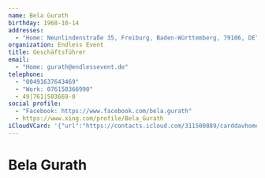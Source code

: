 ```yaml
---
name: Bela Gurath
birthday: 1968-10-14
addresses:
  - "Home: Neunlindenstraße 35, Freiburg, Baden-Württemberg, 79106, DE"
organization: Endless Event
title: Geschäftsführer
email:
  - "Home: gurath@endlessevent.de"
telephone:
  - "00491637643469"
  - "Work: 076150366990"
  - 49|761|503669-0
social profile:
  - "Facebook: https://www.facebook.com/bela.gurath"
  - https://www.xing.com/profile/Bela_Gurath
iCloudVCard: '{"url":"https://contacts.icloud.com/311500889/carddavhome/card/MTI4NDJjYmMtZDIzNy00MDMyLWE5OTQtZTg1MThhNTlmYTcw.vcf","etag":"\"kmfhbtd5\"","data":"BEGIN:VCARD\r\nVERSION:3.0\r\nFN:\r\nN:Gurath;Bela;;;\r\nUID:12842cbc-d237-4032-a994-e8518a59fa70\r\nBDAY;VALUE=date:1968-10-14\r\nADR;TYPE=HOME:;;Neunlindenstraße 35;Freiburg;Baden-Württemberg;79106;DE;\r\nWP1.X-ABLABEL:Work\r\nitem0.X-ABLABEL:xing\r\nPRODID:ez-vcard 0.9.13-fc\r\nREV:2025-04-03T22:09:32Z\r\nORG:Endless Event;\r\nTITLE:Geschäftsführer\r\nEMAIL;TYPE=HOME:gurath@endlessevent.de\r\nPHOTO;VALUE=uri:https://gateway.icloud.com/contacts/311500889/ck/card/bc18b\r\n 46828480d0451cba0a97f48d8a5\r\nTEL;TYPE=CELL:00491637643469\r\nTEL;TYPE=WORK:076150366990\r\nTEL:49|761|503669-0\r\nX-SOCIALPROFILE;TYPE=facebook;X-USER=bela.gurath;X-USERID=100000210898337;X\r\n -DISPLAYNAME=Bela Gurath:https://www.facebook.com/bela.gurath\r\nitem0.X-SOCIALPROFILE;X-USER=Bela_Gurath:https://www.xing.com/profile/Bela_\r\n Gurath\r\nEND:VCARD"}'
---
```

# Bela Gurath